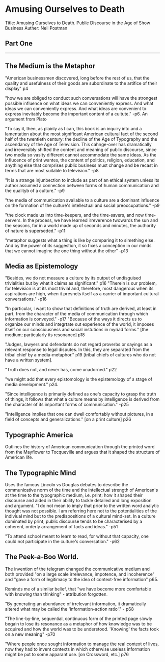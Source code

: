 # Amusing Ourselves to Death
Title: Amusing Ourselves to Death. Public Discourse in the Age of Show Business
Auther: Neil Postman

## Part One
---
## The Medium is the Metaphor
"American businessmen discovered, long before the rest of us, that the quality and usefulness of their goods are subordinate to the artifice of their display" p4

"how we are obliged to conduct such conversations will have the strongest possible influence on what ideas we can conveniently express. And what ideas we can conveniently express. And what ideas are convenient to express inevitably become the important content of a cultute." -p6. An argument from Plato

"To say it, then, as plainly as I can, this book is an inquiry into and a lamentation about the most significant American cultural fact of the second half of the twentieth century: the decline of the Age of Typography and the ascendancy of the Age of Television. This cahnge-over has dramatically and irreversibly shifted the content and meaning of public discourse, since two media so vaslty different cannot accommodate the same ideas. As the influcence of print wantes, the content of politics, religion, education, and anything else that comprises public business must change and be recast in terms that are most suitable to television." -p8

"It is a strange injunbection to include as part of an ethical system unless its author assumed a connection between forms of human communication and the qualityb of a culture." -p9

"the media of communication available to a culture are a dominant influence on the formation of the culture's intellectual and social preoccupations." -p9

"the clock made us into time-keepers, and the time-savers, and now time-servers. In the process, we have learned irreverence twowards the sun and the seasons, for in a world made up of seconds and minutes, the authority of nature is superseded." -p11

"metaphor suggests what a thing is like by comparing it to simething else. And by the power of its suggestion, it so fixes a conception in our minds that we cannot imagine the one thing without the other" -p13

## Media as Epistemology
"Besides, we do not measure a culture by its output of undisguised trivialities but by what it claims as significant." p16
"Therein is our problem, for television is at its most trivial and, therefore, most dangerous when its aspirations are high, when it presnets itself as a carrier of important cultural conversations." -p16

"In particular, I want to show that definitions of truth are derived, at least in part, from the character of the media of communication through which information is conveyed." -p17
"Because of the ways it directs us to organize our minds and integrtate out experience of the world, it imposes itself on our consciousness and social instutions in myriad forms." [the medium; particularly its resonance] p18

"Judges, lawyers and defendants do not regard proverbs or sayings as a relevant response to legal disputes. In this, they are separated from the tribal chief by a media-metaphor." p19 [tribal chiefs of cultures who do not have a written system].

"Truth does not, and never has, come unadorned." p22

"we might add that every epistomology is the epistemology of a stage of media development." p24.

"Since intelligence is primarily defined as one's capacity to grasp the truth of things, it follows that what a culture means by intelligence is derived from the character of its important forms of communication." -p25

"Intelligence implies that one can dwell comfortably without pictures, in a field of concepts and generalizations." [on a print culture] p26 

## Typographic America
Outlines the history of American communication through the printed word from the Mayflower to Tocqueville and argues that it shaped the structure of American life.

## The Typographic Mind
Uses the famous Lincoln vs Douglas debates to describe the communicative norm of the time and the intellectual strength of American's at the time to the typographic medium, i.e. print; how it shaped their discourse and aided in their ability to tackle detailed and long exposition and argument.
"I do not mean to imply that prior to the written word analytic thought was not possible. I am referring here not to the potentialities of the indiviual mind but to the predispositions of a cultural mind-set. In a culture dominated by print, public discourse tends to be characterised by a coherent, orderly arrangement of facts and ideas." -p51

"To attend school meant to learn to read, for without that capacity, one could not participate in the culture's conversation." -p62

## The Peek-a-Boo World.
The invention of the telegram changed the communicative medium and both provided "on a large scale irrelevance, impotence, and incoherence" and "gave a form of legitimacy to the idea of context-free information" p65.

Reminds me of a similar belief, that "we have become more comfortable with knowing than thinking" - attribution forgotten.

"By generating an abundance of irrelevant information, it dramatically altered what may be called the 'information-action ratio'." - p68

"The line-by-line, sequential, continuous form of the printed page slowly begain to lose its resonance as a metaphor of how knowledge was to be acquired and how the world was to be understood. 'Knowing' the facts took on a new meaning" -p70

"Where people once sought information to manage the real context of lives, now they had to invent contexts in which otherwise useless information might be put to some apparant use. [on Crossword, etc.] p76




